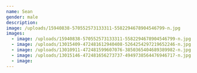 ```yaml
---
name: Sean
gender: male
description:
image: /uploads/15940838-570552573133311-5582294678904546799-n.jpg
images:
  - image: /uploads/15940838-570552573133311-5582294678904546799-n.jpg
  - image: /uploads/13015409-472481612940408-5264254297219652246-n.jpg
  - image: /uploads/13010911-472481599607076-3850365404689389982-n.jpg
  - image: /uploads/13015146-472481656273737-4949738564476946717-n.jpg
  - image:
---
```

